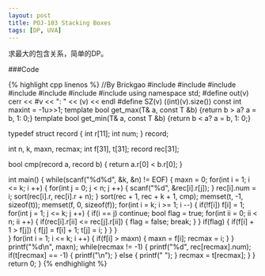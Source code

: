 ```yaml
---
layout: post
title: POJ-103 Stacking Boxes
tags: [DP, UVA]
---
```


求最大的包含关系，简单的DP。

###Code

{% highlight cpp linenos %}
//By Brickgao
#include <iostream>
#include <cstdio>
#include <cstring>
#include <cmath>
#include <cstdlib>
#include <algorithm>
#include <vector>
using namespace std;
#define out(v) cerr << #v << ": " << (v) << endl
#define SZ(v) ((int)(v).size())
const int maxint = -1u>>1;
template <class T> bool get_max(T& a, const T &b) {return b > a? a = b, 1: 0;}
template <class T> bool get_min(T& a, const T &b) {return b < a? a = b, 1: 0;}

typedef struct record {
    int r[11];
    int num;
} record;

int n, k, maxn, recmax;
int f[31], t[31];
record rec[31];

bool cmp(record a, record b) {
    return a.r[0] < b.r[0];
}

int main() {
    while(scanf("%d%d", &k, &n) != EOF) {
        maxn = 0;
        for(int i = 1; i <= k; i ++) {
            for(int j = 0; j < n; j ++) {
                scanf("%d", &rec[i].r[j]);
            }
            rec[i].num = i;
            sort(rec[i].r, rec[i].r + n);
        }
        sort(rec + 1, rec + k + 1, cmp);
        memset(t, -1, sizeof(t));
        memset(f, 0, sizeof(f));
        for(int i = k; i >= 1; i --) {
            if(!f[i])   f[i] = 1;
            for(int j = 1; j <= k; j ++) {
                if(i == j)  continue;
                bool flag = true;
                for(int ii = 0; ii < n; ii ++) {
                    if(rec[i].r[ii] <= rec[j].r[ii]) {
                        flag = false;
                        break;
                    }
                }
                if(flag) {
                    if(f[i] + 1 > f[j]) {
                        f[j] = f[i] + 1;
                        t[j] = i;
                    }
                }
            }  
        }
        for(int i = 1; i <= k; i ++) {
            if(f[i] > maxn) {
                maxn = f[i];
                recmax = i;
            }
        }
        printf("%d\n", maxn);
        while(recmax != -1) {
            printf("%d", rec[recmax].num);
            if(t[recmax] == -1) {
                printf("\n");
            }
            else {
                printf(" ");
            }
            recmax = t[recmax];
        }
    }
    return 0;
}
{% endhighlight %}
